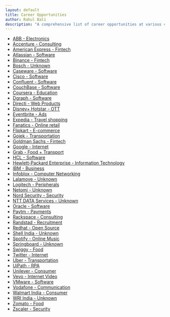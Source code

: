 ```yaml
---
layout: default
title: Career Opportunities
author: Rahul Bali
description: "A comprehensive list of career opportunities at various companies."
---
```


<ul>
  <li><a href="https://new.abb.com/indian-subcontinent/careers/">ABB - Electronics</a></li>
  <li><a href="https://www.accenture.com/in-en/careers/">Accenture - Consulting</a></li>
  <li><a href="https://careers.americanexpress.com/">American Express - Fintech</a></li>
  <li><a href="https://www.atlassian.com/company/careers/all-jobs/">Atlassian - Software</a></li>
  <li><a href="https://jobs.lever.co/binance/">Binance - Fintech</a></li>
  <li><a href="https://www.bosch.in/careers/">Bosch - Unknown</a></li>
  <li><a href="https://jobs.lever.co/caseware/">Caseware - Software</a></li>
  <li><a href="https://jobs.cisco.com/jobs/">Cisco - Software</a></li>
  <li><a href="https://jobs.lever.co/confluent/">Confluent - Software</a></li>
  <li><a href="https://jobs.lever.co/couchbase/">CouchBase - Software</a></li>
  <li><a href="https://jobs.lever.co/coursera/">Coursera - Education</a></li>
  <li><a href="https://jobs.lever.co/dgraph/">Dgraph - Software</a></li>
  <li><a href="https://jobs.lever.co/directi/">Directi - Web Products</a></li>
  <li><a href="https://jobs.lever.co/hotstar/">Disney+ Hotstar - OTT</a></li>
  <li><a href="https://jobs.lever.co/eventbrite/">Eventbrite - Ads</a></li>
  <li><a href="https://lifeatexpediagroup.com/">Expedia - Travel shopping</a></li>
  <li><a href="https://jobs.lever.co/fanatics/">Fanatics - Online retail</a></li>
  <li><a href="https://www.flipkartcareers.com/#!/joblist/">Flipkart - E-commerce</a></li>
  <li><a href="https://jobs.lever.co/gojek/">Gojek - Transportation</a></li>
  <li><a href="https://www.goldmansachs.com/careers/">Goldman Sachs - Fintech</a></li>
  <li><a href="https://careers.google.com/">Google - Internet</a></li>
  <li><a href="https://grab.careers/jobs/">Grab - Food + Transport</a></li>
  <li><a href="https://www.hcltech.com/careers/">HCL - Software</a></li>
  <li><a href="https://www.hpe.com/in/en/about/jobs.html/">Hewlett-Packard Enterprise - Information Technology</a></li>
  <li><a href="https://www.ibm.com/in-en/employment/index.html/">IBM - Business</a></li>
  <li><a href="https://jobs.jobvite.com/careers/infoblox/">Infoblox - Computer Networking</a></li>
  <li><a href="https://jobs.lever.co/lalamove/">Lalamove - Unknown</a></li>
  <li><a href="https://jobs.jobvite.com/logitech/">Logitech - Peripherals</a></li>
  <li><a href="https://jobs.lever.co/netomi/">Netomi - Unknown</a></li>
  <li><a href="https://jobs.lever.co/nordsec/">Nord Security - Security</a></li>
  <li><a href="https://careers-inc.nttdata.com/search/">NTT DATA Services - Unknown</a></li>
  <li><a href="https://www.oracle.com/in/corporate/careers/">Oracle - Software</a></li>
  <li><a href="https://jobs.lever.co/paytm/">Paytm - Payments</a></li>
  <li><a href="https://jobs.lever.co/rackspace/">Rackspace - Consulting</a></li>
  <li><a href="https://www.randstad.in/jobs/">Randstad - Recruitment</a></li>
  <li><a href="https://careers-redhat.icims.com/jobs/search/">Redhat - Open Source</a></li>
  <li><a href="https://www.shell.in/careers.html/">Shell India - Unknown</a></li>
  <li><a href="https://jobs.lever.co/spotify/">Spotify - Online Music</a></li>
  <li><a href="https://jobs.lever.co/springboard/">Springboard - Unknown</a></li>
  <li><a href="https://jobs.lever.co/swiggy/">Swiggy - Food</a></li>
  <li><a href="https://careers.twitter.com/">Twitter - Internet</a></li>
  <li><a href="https://www.uber.com/us/en/careers/">Uber - Transportation</a></li>
  <li><a href="https://jobs.lever.co/uipath/">UiPath - RPA</a></li>
  <li><a href="https://careers.unilever.com/in/en/">Unilever - Consumer</a></li>
  <li><a href="https://jobs.lever.co/vevo/">Vevo - Internet Video</a></li>
  <li><a href="https://careers.vmware.com/">VMware - Software</a></li>
  <li><a href="https://careers.vodafone.com/">Vodafone - Communication</a></li>
  <li><a href="https://indiacareers.walmartlabs.com/">Walmart India - Consumer</a></li>
  <li><a href="https://jobs.jobvite.com/wri-india/jobs/">WRI India - Unknown</a></li>
  <li><a href="https://www.zomato.com/careers/">Zomato - Food</a></li>
  <li><a href="https://jobs.jobvite.com/zscaler/">Zscaler - Security</a></li>
</ul>
